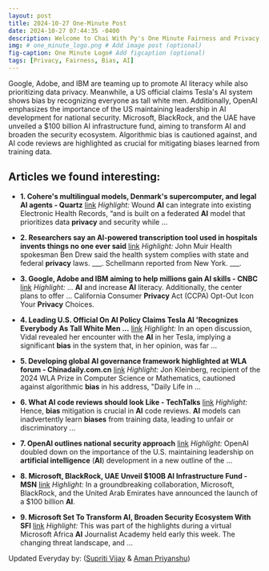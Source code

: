 ```yaml
---
layout: post
title: 2024-10-27 One-Minute Post
date: 2024-10-27 07:44:35 -0400
description: Welcome to Chai With Py's One Minute Fairness and Privacy, which aims to provide you the current happenings in the world of Fairness, Privacy, and AI.
img: # one_minute_logo.png # Add image post (optional)
fig-caption: One Minute Logo# Add figcaption (optional)
tags: [Privacy, Fairness, Bias, AI]
---
```


Google, Adobe, and IBM are teaming up to promote AI literacy while also prioritizing data privacy. Meanwhile, a US official claims Tesla's AI system shows bias by recognizing everyone as tall white men. Additionally, OpenAI emphasizes the importance of the US maintaining leadership in AI development for national security. Microsoft, BlackRock, and the UAE have unveiled a $100 billion AI infrastructure fund, aiming to transform AI and broaden the security ecosystem. Algorithmic bias is cautioned against, and AI code reviews are highlighted as crucial for mitigating biases learned from training data.

## Articles we found interesting:

- **1. Cohere&#39;s multilingual models, Denmark&#39;s supercomputer, and legal <b>AI</b> agents - Quartz** [link](https://qz.com/cohere-ai-nvidia-denmark-supercomputer-legal-agents-1851681945)
_Highlight:_ Wound <b>AI</b> can integrate into existing Electronic Health Records, “and is built on a federated <b>AI</b> model that prioritizes data <b>privacy</b> and security while&nbsp;...

- **2. Researchers say an <b>AI</b>-powered transcription tool used in hospitals invents things no one ever said** [link](https://abcnews.go.com/US/wireStory/researchers-ai-powered-transcription-tool-hospitals-invents-things-115170291)
_Highlight:_ John Muir Health spokesman Ben Drew said the health system complies with state and federal <b>privacy</b> laws. ___. Schellmann reported from New York. ___.

- **3. Google, Adobe and IBM aiming to help millions gain <b>AI</b> skills - CNBC** [link](https://www.cnbc.com/2024/10/25/google-adobe-and-ibm-aiming-to-help-millions-gain-ai-skills.html)
_Highlight:_ ... <b>AI</b> and increase <b>AI</b> literacy. Additionally, the center plans to offer ... California Consumer <b>Privacy</b> Act (CCPA) Opt-Out Icon Your <b>Privacy</b> Choices.

- **4. Leading U.S. Official On <b>AI</b> Policy Claims Tesla <b>AI</b> &#39;Recognizes Everybody As Tall White Men ...** [link](https://www.benzinga.com/startups/24/10/41561204/leading-u-s-official-on-ai-policy-claims-tesla-ai-recognizes-everybody-as-tall-white-men-says-shell)
_Highlight:_ In an open discussion, Vidal revealed her encounter with the <b>AI</b> in her Tesla, implying a significant <b>bias</b> in the system that, in her opinion, was far&nbsp;...

- **5. Developing global <b>AI</b> governance framework highlighted at WLA forum - Chinadaily.com.cn** [link](https://www.chinadaily.com.cn/a/202410/27/WS671d9f2ca310f1265a1c9d55.html)
_Highlight:_ Jon Kleinberg, recipient of the 2024 WLA Prize in Computer Science or Mathematics, cautioned against algorithmic <b>bias</b> in his address, &quot;Daily Life in&nbsp;...

- **6. What <b>AI</b> code reviews should look Like - TechTalks** [link](https://bdtechtalks.com/2024/10/26/ai-code-reviews/)
_Highlight:_ Hence, <b>bias</b> mitigation is crucial in <b>AI</b> code reviews. <b>AI</b> models can inadvertently learn <b>biases</b> from training data, leading to unfair or discriminatory&nbsp;...

- **7. OpenAI outlines national security approach** [link](https://thehill.com/policy/technology/4953192-openai-commitment-to-ai-safety/)
_Highlight:_ OpenAI doubled down on the importance of the U.S. maintaining leadership on <b>artificial intelligence</b> (<b>AI</b>) development in a new outline of the&nbsp;...

- **8. Microsoft, BlackRock, UAE Unveil $100B <b>AI</b> Infrastructure Fund - MSN** [link](http://www.msn.com/en-us/money/other/microsoft-blackrock-uae-unveil-100b-ai-infrastructure-fund/ar-AA1sU9q9%3Fapiversion%3Dv2%26noservercache%3D1%26domshim%3D1%26renderwebcomponents%3D1%26wcseo%3D1%26batchservertelemetry%3D1%26noservertelemetry%3D1)
_Highlight:_ In a groundbreaking collaboration, Microsoft, BlackRock, and the United Arab Emirates have announced the launch of a $100 billion <b>AI</b>.

- **9. Microsoft Set To Transform <b>AI</b>, Broaden Security Ecosystem With SFI** [link](https://independent.ng/microsoft-set-to-transform-ai-broaden-security-ecosystem-with-sfi/)
_Highlight:_ This was part of the highlights during a virtual Microsoft Africa <b>AI</b> Journalist Academy held early this week. The changing threat landscape, and&nbsp;...


Updated Everyday by: (<a href="https://supritivijay.github.io/">Supriti Vijay</a> & <a href="https://amanpriyanshu.github.io/">Aman Priyanshu</a>)
